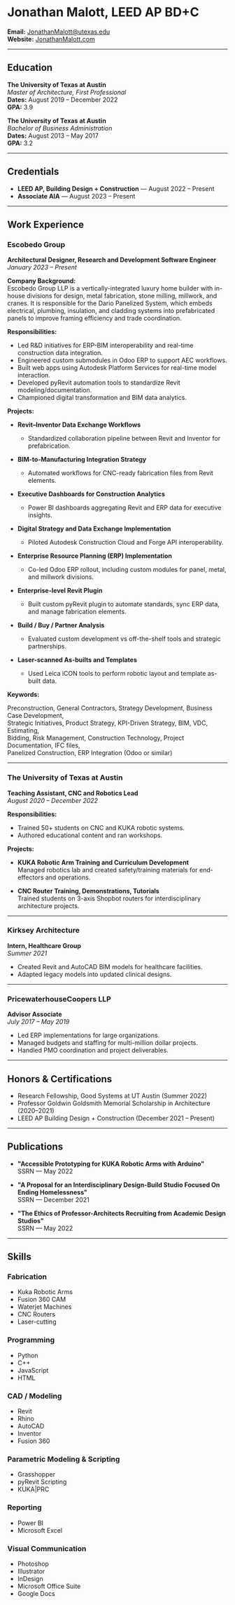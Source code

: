 # Jonathan Malott, LEED AP BD+C

**Email:** JonathanMalott@utexas.edu  
**Website:** [JonathanMalott.com](https://JonathanMalott.com)  

---

## Education

**The University of Texas at Austin**  
*Master of Architecture, First Professional*  
**Dates:** August 2019 – December 2022  
**GPA:** 3.9  

**The University of Texas at Austin**  
*Bachelor of Business Administration*  
**Dates:** August 2013 – May 2017  
**GPA:** 3.2  

---

## Credentials

- **LEED AP, Building Design + Construction** — August 2022 – Present  
- **Associate AIA** — August 2023 – Present  

---

## Work Experience

### Escobedo Group  
**Architectural Designer, Research and Development Software Engineer**  
*January 2023 – Present*

**Company Background:**  
Escobedo Group LLP is a vertically-integrated luxury home builder with in-house divisions for design, metal fabrication, stone milling, millwork, and cranes. It is responsible for the Dario Panelized System, which embeds electrical, plumbing, insulation, and cladding systems into prefabricated panels to improve framing efficiency and trade coordination.

**Responsibilities:**

- Led R&D initiatives for ERP-BIM interoperability and real-time construction data integration.
- Engineered custom submodules in Odoo ERP to support AEC workflows.
- Built web apps using Autodesk Platform Services for real-time model interaction.
- Developed pyRevit automation tools to standardize Revit modeling/documentation.
- Championed digital transformation and BIM data analytics.

**Projects:**

- **Revit–Inventor Data Exchange Workflows**  
  - Standardized collaboration pipeline between Revit and Inventor for prefabrication.

- **BIM-to-Manufacturing Integration Strategy**  
  - Automated workflows for CNC-ready fabrication files from Revit elements.

- **Executive Dashboards for Construction Analytics**  
  - Power BI dashboards aggregating Revit and ERP data for executive insights.

- **Digital Strategy and Data Exchange Implementation**  
  - Piloted Autodesk Construction Cloud and Forge API interoperability.

- **Enterprise Resource Planning (ERP) Implementation**  
  - Co-led Odoo ERP rollout, including custom modules for panel, metal, and millwork divisions.

- **Enterprise-level Revit Plugin**  
  - Built custom pyRevit plugin to automate standards, sync ERP data, and manage fabrication elements.

- **Build / Buy / Partner Analysis**  
  - Evaluated custom development vs off-the-shelf tools and strategic partnerships.

- **Laser-scanned As-builts and Templates**  
  - Used Leica iCON tools to perform robotic layout and template as-built data.

**Keywords:**

Preconstruction, General Contractors, Strategy Development, Business Case Development,  
Strategic Initiatives, Product Strategy, KPI-Driven Strategy, BIM, VDC, Estimating,  
Bidding, Risk Management, Construction Technology, Project Documentation, IFC files,  
Panelized Construction, ERP Integration (Odoo or similar)

---

### The University of Texas at Austin  
**Teaching Assistant, CNC and Robotics Lead**  
*August 2020 – December 2022*

**Responsibilities:**

- Trained 50+ students on CNC and KUKA robotic systems.
- Authored educational content and ran workshops.
  
**Projects:**

- **KUKA Robotic Arm Training and Curriculum Development**  
  Managed robotics lab and created safety/training materials for end-effectors and operations.

- **CNC Router Training, Demonstrations, Tutorials**  
  Trained students on 3-axis Shopbot routers for interdisciplinary architecture projects.

---

### Kirksey Architecture  
**Intern, Healthcare Group**  
*Summer 2021*

- Created Revit and AutoCAD BIM models for healthcare facilities.
- Adapted legacy models into updated clinical designs.

---

### PricewaterhouseCoopers LLP  
**Advisor Associate**  
*July 2017 – May 2019*

- Led ERP implementations for large organizations.
- Managed budgets and staffing for multi-million dollar projects.
- Handled PMO coordination and project deliverables.

---

## Honors & Certifications

- Research Fellowship, Good Systems at UT Austin (Summer 2022)  
- Professor Goldwin Goldsmith Memorial Scholarship in Architecture (2020–2021)  
- LEED AP Building Design + Construction (December 2021 – Present)  

---

## Publications

- **"Accessible Prototyping for KUKA Robotic Arms with Arduino"**  
  SSRN — May 2022

- **"A Proposal for an Interdisciplinary Design-Build Studio Focused On Ending Homelessness"**  
  SSRN — December 2021

- **"The Ethics of Professor-Architects Recruiting from Academic Design Studios"**  
  SSRN — May 2022

---

## Skills

### Fabrication
- Kuka Robotic Arms  
- Fusion 360 CAM  
- Waterjet Machines  
- CNC Routers  
- Laser-cutting  

### Programming
- Python  
- C++  
- JavaScript  
- HTML  

### CAD / Modeling
- Revit  
- Rhino  
- AutoCAD  
- Inventor  
- Fusion 360  

### Parametric Modeling & Scripting
- Grasshopper  
- pyRevit Scripting  
- KUKA|PRC  

### Reporting
- Power BI  
- Microsoft Excel  

### Visual Communication
- Photoshop  
- Illustrator  
- InDesign  
- Microsoft Office Suite  
- Google Docs  
